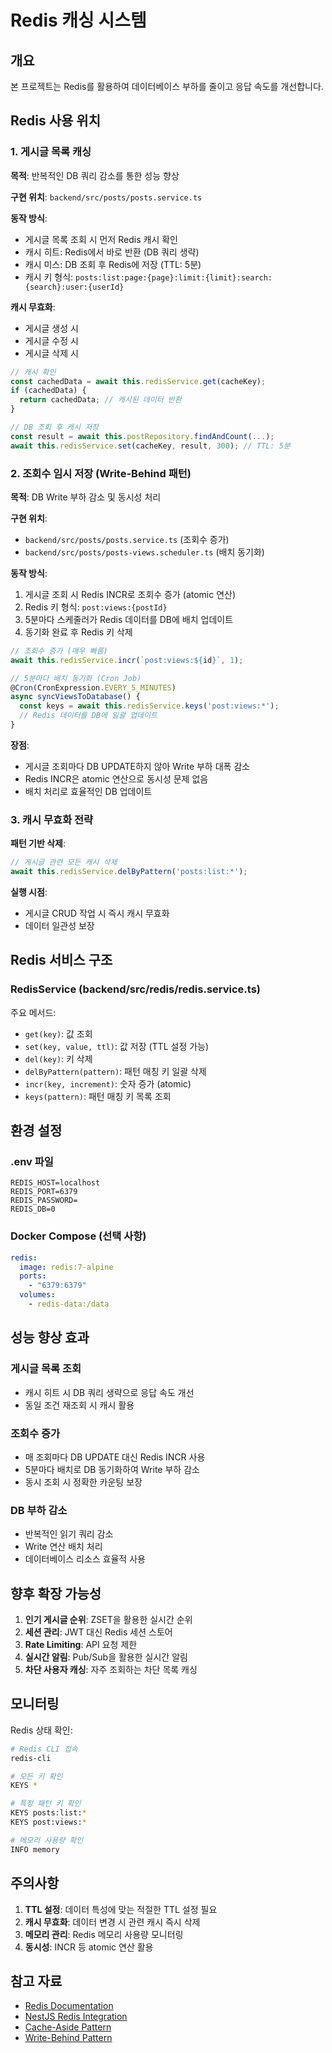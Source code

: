 # Redis 캐싱 시스템

## 개요

본 프로젝트는 Redis를 활용하여 데이터베이스 부하를 줄이고 응답 속도를 개선합니다.

## Redis 사용 위치

### 1. 게시글 목록 캐싱

**목적**: 반복적인 DB 쿼리 감소를 통한 성능 향상

**구현 위치**: `backend/src/posts/posts.service.ts`

**동작 방식**:
- 게시글 목록 조회 시 먼저 Redis 캐시 확인
- 캐시 히트: Redis에서 바로 반환 (DB 쿼리 생략)
- 캐시 미스: DB 조회 후 Redis에 저장 (TTL: 5분)
- 캐시 키 형식: `posts:list:page:{page}:limit:{limit}:search:{search}:user:{userId}`

**캐시 무효화**:
- 게시글 생성 시
- 게시글 수정 시
- 게시글 삭제 시

```typescript
// 캐시 확인
const cachedData = await this.redisService.get(cacheKey);
if (cachedData) {
  return cachedData; // 캐시된 데이터 반환
}

// DB 조회 후 캐시 저장
const result = await this.postRepository.findAndCount(...);
await this.redisService.set(cacheKey, result, 300); // TTL: 5분
```

### 2. 조회수 임시 저장 (Write-Behind 패턴)

**목적**: DB Write 부하 감소 및 동시성 처리

**구현 위치**:
- `backend/src/posts/posts.service.ts` (조회수 증가)
- `backend/src/posts/posts-views.scheduler.ts` (배치 동기화)

**동작 방식**:
1. 게시글 조회 시 Redis INCR로 조회수 증가 (atomic 연산)
2. Redis 키 형식: `post:views:{postId}`
3. 5분마다 스케줄러가 Redis 데이터를 DB에 배치 업데이트
4. 동기화 완료 후 Redis 키 삭제

```typescript
// 조회수 증가 (매우 빠름)
await this.redisService.incr(`post:views:${id}`, 1);

// 5분마다 배치 동기화 (Cron Job)
@Cron(CronExpression.EVERY_5_MINUTES)
async syncViewsToDatabase() {
  const keys = await this.redisService.keys('post:views:*');
  // Redis 데이터를 DB에 일괄 업데이트
}
```

**장점**:
- 게시글 조회마다 DB UPDATE하지 않아 Write 부하 대폭 감소
- Redis INCR은 atomic 연산으로 동시성 문제 없음
- 배치 처리로 효율적인 DB 업데이트

### 3. 캐시 무효화 전략

**패턴 기반 삭제**:
```typescript
// 게시글 관련 모든 캐시 삭제
await this.redisService.delByPattern('posts:list:*');
```

**실행 시점**:
- 게시글 CRUD 작업 시 즉시 캐시 무효화
- 데이터 일관성 보장

## Redis 서비스 구조

### RedisService (backend/src/redis/redis.service.ts)

주요 메서드:
- `get(key)`: 값 조회
- `set(key, value, ttl)`: 값 저장 (TTL 설정 가능)
- `del(key)`: 키 삭제
- `delByPattern(pattern)`: 패턴 매칭 키 일괄 삭제
- `incr(key, increment)`: 숫자 증가 (atomic)
- `keys(pattern)`: 패턴 매칭 키 목록 조회

## 환경 설정

### .env 파일

```env
REDIS_HOST=localhost
REDIS_PORT=6379
REDIS_PASSWORD=
REDIS_DB=0
```

### Docker Compose (선택 사항)

```yaml
redis:
  image: redis:7-alpine
  ports:
    - "6379:6379"
  volumes:
    - redis-data:/data
```

## 성능 향상 효과

### 게시글 목록 조회
- 캐시 히트 시 DB 쿼리 생략으로 응답 속도 개선
- 동일 조건 재조회 시 캐시 활용

### 조회수 증가
- 매 조회마다 DB UPDATE 대신 Redis INCR 사용
- 5분마다 배치로 DB 동기화하여 Write 부하 감소
- 동시 조회 시 정확한 카운팅 보장

### DB 부하 감소
- 반복적인 읽기 쿼리 감소
- Write 연산 배치 처리
- 데이터베이스 리소스 효율적 사용

## 향후 확장 가능성

1. **인기 게시글 순위**: ZSET을 활용한 실시간 순위
2. **세션 관리**: JWT 대신 Redis 세션 스토어
3. **Rate Limiting**: API 요청 제한
4. **실시간 알림**: Pub/Sub을 활용한 실시간 알림
5. **차단 사용자 캐싱**: 자주 조회하는 차단 목록 캐싱

## 모니터링

Redis 상태 확인:
```bash
# Redis CLI 접속
redis-cli

# 모든 키 확인
KEYS *

# 특정 패턴 키 확인
KEYS posts:list:*
KEYS post:views:*

# 메모리 사용량 확인
INFO memory
```

## 주의사항

1. **TTL 설정**: 데이터 특성에 맞는 적절한 TTL 설정 필요
2. **캐시 무효화**: 데이터 변경 시 관련 캐시 즉시 삭제
3. **메모리 관리**: Redis 메모리 사용량 모니터링
4. **동시성**: INCR 등 atomic 연산 활용

## 참고 자료

- [Redis Documentation](https://redis.io/documentation)
- [NestJS Redis Integration](https://docs.nestjs.com/techniques/caching)
- [Cache-Aside Pattern](https://docs.microsoft.com/en-us/azure/architecture/patterns/cache-aside)
- [Write-Behind Pattern](https://docs.microsoft.com/en-us/azure/architecture/patterns/cache-aside)

